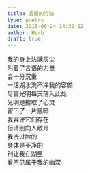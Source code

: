 ```yaml
---  
title: 言语的污浊  
type: poetry  
date: 2015-06-24 14:32:22  
author: Herb  
draft: true
---  
```

我的身上沾满灰尘  
附着了言语的力量  
会十分沉重  
一汪湖水洗不净我的容颜  
尽管光明每天落入此处    
光明是攫取了心灵  
留下了一片黑暗  
我容许它们存在  
但请别向人敞开    
我洗过脸的  
身体是干净的  
别让我在湖里  
看不见属于我的幽深
